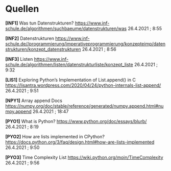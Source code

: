 # Quellen

**[INF1]**
Was tun Datenstrukturen? https://www.inf-schule.de/algorithmen/suchbaeume/datenstrukturen/was 26.4.2021 ; 8:55

**[INF2]**
Datenstrukturen https://www.inf-schule.de//programmierung/imperativeprogrammierung/konzepteimp/datenstrukturen/konzept_datenstrukturen 26.4.2021 ; 8:56

**[INF3]**
Listen https://www.inf-schule.de/algorithmen/listen/datenstrukturliste/konzept_liste 26.4.2021 ; 9:32


**[LIS1]**
Exploring Python’s Implementation of List.append() in C https://lisantra.wordpress.com/2020/04/24/python-internals-list-append/ 26.4.2021 ; 9:51


**[NPY1]**
Array append Docs https://numpy.org/doc/stable/reference/generated/numpy.append.html#numpy.append 26.4.2021 ; 18:47


**[PYO1]** 
What is Python? https://www.python.org/doc/essays/blurb/  26.4.2021 ; 8:19

**[PYO2]**
How are lists implemented in CPython? https://docs.python.org/3/faq/design.html#how-are-lists-implemented 26.4.2021 ; 9:50

**[PYO3]**
Time Complexity List https://wiki.python.org/moin/TimeComplexity 26.4.2021 ; 9:56

